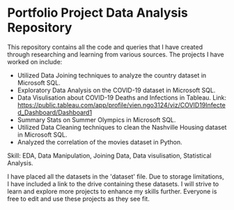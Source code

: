 # Portfolio Project Data Analysis Repository

This repository contains all the code and queries that I have created through researching and learning from various sources. The projects I have worked on include:

- Utilized Data Joining techniques to analyze the country dataset in Microsoft SQL.
- Exploratory Data Analysis on the COVID-19 dataset in Microsoft SQL.
- Data Visulisation about COVID-19 Deaths and Infections in Tableau. Link: https://public.tableau.com/app/profile/vien.ngo3124/viz/COVID19Infected_Dashboard/Dashboard1
- Summary Stats on Summer Olympics in Microsoft SQL.
- Utilized Data Cleaning techniques to clean the Nashville Housing dataset in Microsoft SQL.
- Analyzed the correlation of the movies dataset in Python.

Skill: EDA, Data Manipulation, Joining Data, Data visulisation, Statistical Analysis.
  
I have placed all the datasets in the 'dataset' file. Due to storage limitations, I have included a link to the drive containing these datasets. 
I will strive to learn and explore more projects to enhance my skills further. Everyone is free to edit and use these projects as they see fit.
